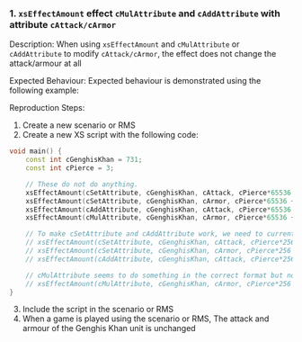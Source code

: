 ### 1. `xsEffectAmount` effect `cMulAttribute` and `cAddAttribute` with attribute `cAttack/cArmor`

Description: When using `xsEffectAmount` and `cMulAttribute` or `cAddAttribute` to modify `cAttack/cArmor`, the effect does not change the attack/armour at all

Expected Behaviour: Expected behaviour is demonstrated using the following example:

Reproduction Steps:

1. Create a new scenario or RMS
2. Create a new XS script with the following code:
```cpp
void main() {
    const int cGenghisKhan = 731;
    const int cPierce = 3;

    // These do not do anything.
    xsEffectAmount(cSetAttribute, cGenghisKhan, cAttack, cPierce*65536 + 5);
    xsEffectAmount(cSetAttribute, cGenghisKhan, cArmor, cPierce*65536 + 5);
    xsEffectAmount(cAddAttribute, cGenghisKhan, cAttack, cPierce*65536 + 5);
    xsEffectAmount(cMulAttribute, cGenghisKhan, cArmor, cPierce*65536 + 5);

    // To make cSetAttribute and cAddAttribute work, we need to currently use this format:
    // xsEffectAmount(cSetAttribute, cGenghisKhan, cAttack, cPierce*256 + 5);
    // xsEffectAmount(cSetAttribute, cGenghisKhan, cArmor, cPierce*256 + 5);
    // xsEffectAmount(cAddAttribute, cGenghisKhan, cAttack, cPierce*256 + 5);

    // cMulAttribute seems to do something in the correct format but not multiply:
    // xsEffectAmount(cMulAttribute, cGenghisKhan, cArmor, cPierce*256 + 5);
}
```
3. Include the script in the scenario or RMS
4. When a game is played using the scenario or RMS, The attack and armour of the Genghis Khan unit is unchanged

